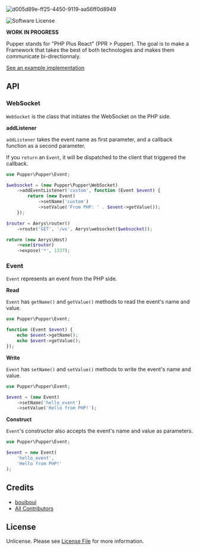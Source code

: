 ![d005d89e-ff25-4450-9119-aa56ff0d8949](https://user-images.githubusercontent.com/3274103/31629229-4859fe88-b2b3-11e7-85fb-66c35710f607.png)

![Software License][ico-license]

**WORK IN PROGRESS**

Pupper stands for "PHP Plus React" (PPR > Pupper). The goal is to make a Framework that takes the best of both technologies and makes them communicate bi-directionnaly.

[See an example implementation](https://github.com/bouiboui/pupper/tree/master/app)

## API
### WebSocket

`WebSocket` is the class that initiates the WebSocket on the PHP side.

**addListener**

`addListener` takes the event name as first parameter, and a callback function as a second parameter. 

If you `return` an `Event`, it will be dispatched to the client that triggered the callback. 

```php
use Pupper\Pupper\Event;

$websocket = (new Pupper\Pupper\WebSocket)
    ->addEventListener('custom', function (Event $event) {
        return (new Event)
            ->setName('custom')
            ->setValue('From PHP: ' . $event->getValue());
    });

$router = Aerys\router()
    ->route('GET', '/ws', Aerys\websocket($websocket));

return (new Aerys\Host)
    ->use($router)
    ->expose('*', 1337);
```

### Event

`Event` represents an event from the PHP side.


**Read**

`Event` has `getName()` and `getValue()` methods to read the event's name and value.

```php
use Pupper\Pupper\Event;

function (Event $event) {
    echo $event->getName();
    echo $event->getValue();
});
```

**Write**

`Event` has `setName()` and `setValue()` methods to write the event's name and value.

```php
use Pupper\Pupper\Event;

$event = (new Event)
    ->setName('hello_event')
    ->setValue('Hello from PHP!');
```

**Construct**

`Event`'s constructor also accepts the event's name and value as parameters.

```php
use Pupper\Pupper\Event;

$event = new Event(
    'hello_event', 
    'Hello from PHP!'
);
```

## Credits

- [bouiboui][link-author]
- [All Contributors][link-contributors]

## License

Unlicense. Please see [License File](LICENSE.md) for more information.

[ico-license]: https://img.shields.io/badge/license-Unlicense-brightgreen.svg?style=flat-square

[link-author]: https://github.com/bouiboui
[link-contributors]: ../../contributors
